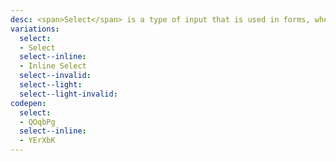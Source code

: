 ```yaml
---
desc: <span>Select</span> is a type of input that is used in forms, where a user is submitting data and chooses one option from a list.
variations:
  select:
  - Select
  select--inline:
  - Inline Select
  select--invalid:
  select--light:
  select--light-invalid:
codepen:
  select:
  - QOqbPg
  select--inline:
  - YErXbK
---
```

